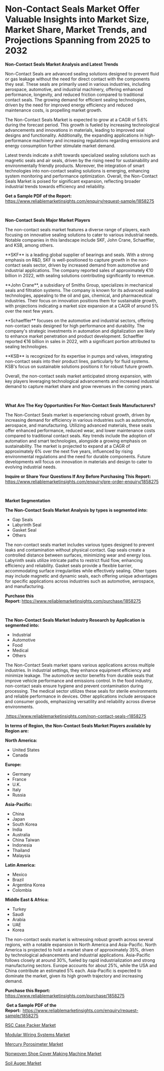 <p><h1>Non-Contact Seals Market Offer Valuable Insights into Market Size, Market Share, Market Trends, and Projections Spanning from 2025 to 2032</h1></p><p><strong>Non-Contact Seals Market Analysis and Latest Trends</strong></p>
<p><p>Non-Contact Seals are advanced sealing solutions designed to prevent fluid or gas leakage without the need for direct contact with the components they seal. These seals are primarily used in various industries, including aerospace, automotive, and industrial machinery, offering enhanced performance, longevity, and reduced friction compared to traditional contact seals. The growing demand for efficient sealing technologies, driven by the need for improved energy efficiency and reduced maintenance costs, is propelling market growth.</p><p>The Non-Contact Seals Market is expected to grow at a CAGR of 5.6% during the forecast period. This growth is fueled by increasing technological advancements and innovations in materials, leading to improved seal designs and functionality. Additionally, the expanding applications in high-performance machinery and increasing regulations regarding emissions and energy consumption further stimulate market demand. </p><p>Latest trends indicate a shift towards specialized sealing solutions such as magnetic seals and air seals, driven by the rising need for sustainability and environmentally friendly products. Moreover, the integration of smart technologies into non-contact sealing solutions is emerging, enhancing system monitoring and performance optimization. Overall, the Non-Contact Seals Market is poised for significant expansion, reflecting broader industrial trends towards efficiency and reliability.</p></p>
<p><strong>Get a Sample PDF of the Report:&nbsp;</strong> <a href="https://www.reliablemarketinsights.com/enquiry/request-sample/1858275?utm_campaign=2198&utm_medium=2&utm_source=Github&utm_content=ia&utm_term=28022025&utm_id=non-contact-seals">https://www.reliablemarketinsights.com/enquiry/request-sample/1858275</a></p>
<p>&nbsp;</p>
<p><strong>Non-Contact Seals Major Market Players</strong></p>
<p><p>The non-contact seals market features a diverse range of players, each focusing on innovative sealing solutions to cater to various industrial needs. Notable companies in this landscape include SKF, John Crane, Schaeffler, and KSB, among others.</p><p>**SKF** is a leading global supplier of bearings and seals. With a strong emphasis on R&D, SKF is well-positioned to capture growth in the non-contact seals sector, driven by increased demand from automotive and industrial applications. The company reported sales of approximately €10 billion in 2022, with sealing solutions contributing significantly to revenue.</p><p>**John Crane**, a subsidiary of Smiths Group, specializes in mechanical seals and filtration systems. The company is known for its advanced sealing technologies, appealing to the oil and gas, chemical, and pharmaceutical industries. Their focus on innovation positions them for sustainable growth, with projections indicating a market size expansion at a CAGR of around 5% over the next few years.</p><p>**Schaeffler** focuses on the automotive and industrial sectors, offering non-contact seals designed for high performance and durability. The company's strategic investments in automation and digitalization are likely to enhance market penetration and product development. Schaeffler reported €16 billion in sales in 2022, with a significant portion attributed to sealing technologies.</p><p>**KSB** is recognized for its expertise in pumps and valves, integrating non-contact seals into their product lines, particularly for fluid systems. KSB's focus on sustainable solutions positions it for robust future growth.</p><p>Overall, the non-contact seals market anticipated strong expansion, with key players leveraging technological advancements and increased industrial demand to capture market share and grow revenues in the coming years.</p></p>
<p>&nbsp;</p>
<p><strong>What Are The Key Opportunities For Non-Contact Seals Manufacturers?</strong></p>
<p><p>The Non-Contact Seals market is experiencing robust growth, driven by increasing demand for efficiency in various industries such as automotive, aerospace, and manufacturing. Utilizing advanced materials, these seals offer enhanced performance, reduced wear, and lower maintenance costs compared to traditional contact seals. Key trends include the adoption of automation and smart technologies, alongside a growing emphasis on sustainability. The market is projected to expand at a CAGR of approximately 6% over the next five years, influenced by rising environmental regulations and the need for durable components. Future developments will focus on innovation in materials and design to cater to evolving industrial needs.</p></p>
<p><strong>Inquire or Share Your Questions If Any Before Purchasing This Report:</strong> <a href="https://www.reliablemarketinsights.com/enquiry/pre-order-enquiry/1858275?utm_campaign=2198&utm_medium=2&utm_source=Github&utm_content=ia&utm_term=28022025&utm_id=non-contact-seals">https://www.reliablemarketinsights.com/enquiry/pre-order-enquiry/1858275</a></p>
<p>&nbsp;</p>
<p><strong>Market Segmentation</strong></p>
<p><strong>The Non-Contact Seals Market Analysis by types is segmented into:</strong></p>
<p><ul><li>Gap Seals</li><li>Labyrinth Seal</li><li>Gasket Seal</li><li>Others</li></ul></p>
<p><p>The non-contact seals market includes various types designed to prevent leaks and contamination without physical contact. Gap seals create a controlled distance between surfaces, minimizing wear and energy loss. Labyrinth seals utilize intricate paths to restrict fluid flow, enhancing efficiency and reliability. Gasket seals provide a flexible barrier, accommodating surface irregularities while effectively sealing. Other types may include magnetic and dynamic seals, each offering unique advantages for specific applications across industries such as automotive, aerospace, and manufacturing.</p></p>
<p><strong>Purchase this Report:&nbsp;</strong><a href="https://www.reliablemarketinsights.com/purchase/1858275?utm_campaign=2198&utm_medium=2&utm_source=Github&utm_content=ia&utm_term=28022025&utm_id=non-contact-seals">https://www.reliablemarketinsights.com/purchase/1858275</a></p>
<p>&nbsp;</p>
<p><strong>The Non-Contact Seals Market Industry Research by Application is segmented into:</strong></p>
<p><ul><li>Industrial</li><li>Automotive</li><li>Food</li><li>Medical</li><li>Others</li></ul></p>
<p><p>The Non-Contact Seals market spans various applications across multiple industries. In industrial settings, they enhance equipment efficiency and minimize leakage. The automotive sector benefits from durable seals that improve vehicle performance and emissions control. In the food industry, non-contact seals ensure hygiene and prevent contamination during processing. The medical sector utilizes these seals for sterile environments and reliable performance in devices. Other applications include aerospace and consumer goods, emphasizing versatility and reliability across diverse environments.</p></p>
<p><a href="https://www.reliablemarketinsights.com/non-contact-seals-r1858275?utm_campaign=2198&utm_medium=2&utm_source=Github&utm_content=ia&utm_term=28022025&utm_id=non-contact-seals">&nbsp;https://www.reliablemarketinsights.com/non-contact-seals-r1858275</a></p>
<p><strong>In terms of Region, the Non-Contact Seals Market Players available by Region are:</strong></p>
<p>
    <p> <strong> North America: </strong>
        <ul>
            <li>United States</li>
            <li>Canada</li>
        </ul>
        </p> 
    <p> <strong> Europe: </strong>
        <ul>
            <li>Germany</li>
            <li>France</li>
            <li>U.K.</li>
            <li>Italy</li>
            <li>Russia</li>
        </ul>
        </p> 
    <p> <strong> Asia-Pacific: </strong>
        <ul>
            <li>China</li>
            <li>Japan</li>
            <li>South Korea</li>
            <li>India</li>
            <li>Australia</li>
            <li>China Taiwan</li>
            <li>Indonesia</li>
            <li>Thailand</li>
            <li>Malaysia</li>
        </ul>
        </p> 
    <p> <strong> Latin America: </strong>
        <ul>
            <li>Mexico</li>
            <li>Brazil</li>
            <li>Argentina Korea</li>
            <li>Colombia</li>
        </ul>
        </p> 
    <p> <strong> Middle East & Africa: </strong>
        <ul>
            <li>Turkey</li>
            <li>Saudi</li>
            <li>Arabia</li>
            <li>UAE</li>
            <li>Korea</li>
        </ul>
    </p>
    </p>
<p><p>The non-contact seals market is witnessing robust growth across several regions, with a notable expansion in North America and Asia-Pacific. North America is projected to hold a market share of approximately 35%, driven by technological advancements and industrial applications. Asia-Pacific follows closely at around 30%, fueled by rapid industrialization and strong manufacturing sectors. Europe accounts for about 25%, while the USA and China contribute an estimated 5% each. Asia-Pacific is expected to dominate the market, given its high growth trajectory and increasing demand.</p></p>
<p><strong>Purchase this Report: </strong><a href="https://www.reliablemarketinsights.com/purchase/1858275?utm_campaign=2198&utm_medium=2&utm_source=Github&utm_content=ia&utm_term=28022025&utm_id=non-contact-seals">https://www.reliablemarketinsights.com/purchase/1858275</a></p>
<p>&nbsp;<strong>Get a Sample PDF of the Report:&nbsp;&nbsp;</strong><a href="https://www.reliablemarketinsights.com/enquiry/request-sample/1858275?utm_campaign=2198&utm_medium=2&utm_source=Github&utm_content=ia&utm_term=28022025&utm_id=non-contact-seals">https://www.reliablemarketinsights.com/enquiry/request-sample/1858275</a></p>
<p><strong></strong></p>
<p><p><a href="https://github.com/CliffMedina6/Market-Research-Report-List-7/blob/main/rsc-case-packer-market.md?utm_campaign=2198&utm_medium=2&utm_source=Github&utm_content=ia&utm_term=28022025&utm_id=non-contact-seals">RSC Case Packer Market</a></p><p><a href="https://github.com/pllahoithana9/Market-Research-Report-List-1/blob/main/modular-wiring-systems-market.md?utm_campaign=2198&utm_medium=2&utm_source=Github&utm_content=ia&utm_term=28022025&utm_id=non-contact-seals">Modular Wiring Systems Market</a></p><p><a href="https://github.com/rurakseidaf5/Market-Research-Report-List-1/blob/main/mercury-porosimeter-market.md?utm_campaign=2198&utm_medium=2&utm_source=Github&utm_content=ia&utm_term=28022025&utm_id=non-contact-seals">Mercury Porosimeter Market</a></p><p><a href="https://github.com/provorikovar/Market-Research-Report-List-7/blob/main/nonwoven-shoe-cover-making-machine-market.md?utm_campaign=2198&utm_medium=2&utm_source=Github&utm_content=ia&utm_term=28022025&utm_id=non-contact-seals">Nonwoven Shoe Cover Making Machine Market</a></p><p><a href="https://github.com/zeyddaddo4/Market-Research-Report-List-1/blob/main/soil-auger-market.md?utm_campaign=2198&utm_medium=2&utm_source=Github&utm_content=ia&utm_term=28022025&utm_id=non-contact-seals">Soil Auger Market</a></p></p>